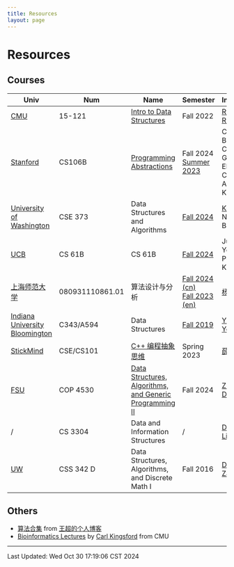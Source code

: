 ```yaml
---
title: Resources
layout: page
---
```

# Resources

## Courses

| Univ                                                           | Num             | Name                                                                                                                 | Semester                                                                                                                     | Instructor                                                  | #                                                                                 |
| -------------------------------------------------------------- | --------------- | -------------------------------------------------------------------------------------------------------------------- | ---------------------------------------------------------------------------------------------------------------------------- | ----------------------------------------------------------- | --------------------------------------------------------------------------------- |
| [CMU](https://www.cs.cmu.edu/)                                 | 15-121          | [Intro to Data Structures](https://www.cs.cmu.edu/~rdriley/121/)                                                     | Fall 2022                                                                                                                    | [Ryan Riley](https://www.cs.cmu.edu/~rdriley/)              | 1                                                                                 |
| [Stanford](https://www.stanford.edu/)                          | CS106B          | [Programming Abstractions](https://web.stanford.edu/class/cs106b/)                                                   | Fall 2024<br>[Summer 2023](https://web.stanford.edu/class/archive/cs/cs106b/cs106b.1238/)                                    | Cynthia Bailey, Chris Gregg<br>Elyse Cornwall , Amrita Kaur | 9                                                                                 |
| [University of Washington](https://courses.cs.washington.edu/) | CSE 373         | Data Structures and Algorithms                                                                                       | [Fall 2024](https://courses.cs.washington.edu/courses/cse373/24au/)                                                          | [Kevin Lin](https://kevinl.info/), Nathan Brunelle          | 9                                                                                 |
| [UCB](https://www.berkeley.edu/)                               | CS 61B          | CS 61B                                                                                                               | [Fall 2024](https://fa24.datastructur.es/)                                                                                   | Justin Yokota, Peyrin Kao                                   | 14                                                                                |
| [上海师范大学](https://www.shnu.edu.cn/)                             | 080931110861.01 | 算法设计与分析                                                                                                              | [Fall 2024 (cn)](https://www.algo2024w.spacepenguin.com.cn/)<br>[Fall 2023 (en)](https://www.algo2023w.spacepenguin.com.cn/) | [杨启哲](https://basics.sjtu.edu.cn/~yangqizhe/)               |                                                                                   |
| [Indiana University Bloomington](https://luddy.indiana.edu/)   | C343/A594       | Data Structures                                                                                                      | [Fall 2019](https://cgi.luddy.indiana.edu/~yye/c343-2019/index.php)                                                          | [Yuzhen Ye](http://informatics.indiana.edu/yye)             |                                                                                   |
| [StickMind](https://www.stickmind.com/)                        | CSE/CS101       | [C++ 编程抽象思维](https://cs101.stickmind.com/)                                                                           | Spring 2023                                                                                                                  | [薛浩](https://blog.stickmind.com/)                           |                                                                                   |
| [FSU](https://www.cs.fsu.edu/)                                 | COP 4530        | [Data Structures, Algorithms, and Generic Programming II](https://www.cs.fsu.edu/~duan/classes/cop4530/syllabus.htm) | Fall 2024                                                                                                                    | [Zhenhai Duan](https://www.cs.fsu.edu/~duan/)               | cop4530.24f                                                                       |
| /                                                              | CS 3304         | Data and Information Structures                                                                                      | /                                                                                                                            | [Dr. Hong Lin](http://cms.dt.uh.edu/Faculty/LinH/)          |                                                                                   |
| [UW](https://courses.washington.edu/)                          | CSS 342 D       | Data Structures, Algorithms, and Discrete Math I                                                                     | Fall 2016                                                                                                                    | [Dr. Carol Zander](http://faculty.washington.edu/zander)    | [Sample C++ Programs](https://courses.washington.edu/css342/zander/code.html)<br> |

## Others

- [算法合集](https://writings.sh/algorithms) from [王超的个人博客](https://writings.sh/)
- [Bioinformatics Lectures](https://www.cs.cmu.edu/~ckingsf/bioinfo-lectures/) by [Carl Kingsford](https://kingsfordlab.cbd.cmu.edu/) from CMU

---

Last Updated: Wed Oct 30 17:19:06 CST 2024
